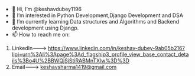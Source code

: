 - 👋 Hi, I’m @keshavdubey1196
- 👀 I’m interested in Python Development,Django Development and DSA
- 🌱 I’m currently learning Data structures and Algorithms and Backend development using Djangp.
- 📫 How to reach me on:
 1. LinkedIn---> https://www.linkedin.com/in/keshav-dubey-9ab05b216?lipi=urn%3Ali%3Apage%3Ad_flagship3_profile_view_base_contact_details%3Bo4U%2BBWQjSjStiRABMnTXlw%3D%3D
 2. Email---> keshavsharma1419@gmail.com

<!---
keshavdubey1196/keshavdubey1196 is a ✨ special ✨ repository because its `README.md` (this file) appears on your GitHub profile.
You can click the Preview link to take a look at your changes.
--->
